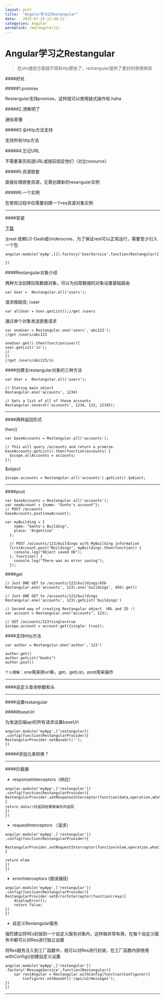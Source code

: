 ```yaml
---
layout: post
title:  "Angular学习之Restangular"
date:   2015-07-24 22:40:11
categories: Angular
permalink: /md/angular11/
---
```


Angular学习之Restangular
===

> 在xhr通信方面就不用$http那些了，restangular提供了更好的使用体验

####好处

#####1.promise

Restangular支持promise，这样就可以使用链式操作啦.haha

#####2.清晰明了

通俗易懂

#####3.全Http方法支持

支持所有http方法

#####4.忘记URL

不需要事先知道URL或提前指定他们（对比resource）

#####5.资源嵌套

直接处理嵌套资源，无需创建新的resangular实例

#####6.一个实例

在使用过程中仅需要创建一个res资源对象实例

---

####安装

[下载](https://github.com/mgonto/restangular)

`注`rest 依赖LO-Dash或Underscore，为了保证rest可以正常运行，需要至少引入一个包

```
angular.module('myAp',[]).factory('UserService',function(Restangular){

})
```

####Restangular对象介绍

两种方法创建拉取数据对象，可以为拉取数据的对象设置基础路由

```
var User =  Restangular.all('users');
```

请求根路径; /user

```
var allUser = User.getList();//get /users
```
通过单个对象发送嵌套请求

```
var oneUser = Restangular.one('users','abc123');
//get /users/abc123

oneUser.get().then(function(user){
user.getList('in');
//
})
//get /users/abc123/in
```

####创建主restangular对象的三种方法

```
var User =  Restangular.all('users');
```

```
// Stating main object
Restangular.one('accounts', 1234)
```

```
// Gets a list of all of those accounts
Restangular.several('accounts', 1234, 123, 12345);
```

---

####两种返回形式

then()

```
var baseAccounts = Restangular.all('accounts');

// This will query /accounts and return a promise.
baseAccounts.getList().then(function(accounts) {
  $scope.allAccounts = accounts;
});
```

$object

```
$scope.accounts = Restangular.all('accounts').getList().$object;
```

---

####post

```
var baseAccounts = Restangular.all('accounts');
var newAccount = {name: "Gonto's account"};
// POST /accounts
baseAccounts.post(newAccount);
```

```
var myBuilding = {
    name: "Gonto's Building",
    place: "Argentina"
  };

  // POST /accounts/123/buildings with MyBuilding information
  firstAccount.post("Buildings", myBuilding).then(function() {
    console.log("Object saved OK");
  }, function() {
    console.log("There was an error saving");
  });
```

####get

```
// Just ONE GET to /accounts/123/buildings/456
Restangular.one('accounts', 123).one('buildings', 456).get()
```

```
// Just ONE GET to /accounts/123/buildings
Restangular.one('accounts', 123).getList('buildings')
```

```
// Second way of creating Restangular object. URL and ID :)
var account = Restangular.one("accounts", 123);

// GET /accounts/123?single=true
$scope.account = account.get({single: true});
```

####支持http方法

```
var author = Restangular.one('author','123')

author.get()
author.getList("books")
author.post()
```

`个人理解`：one用来拼url串，get，getList，post用来操作

---

####自定义查询参数和头

---

####设置restangular

#####baseUrl

为发送后端api的所有请求设置baseUrl

```
angular.module('myApp',[’restangular])
.config(function(RestangularProvider){
RestangularProvider.setBaseUrl('');
})
```

#####添加元素转换？

----

####拦截器

- responseInterceptors（响应）

```
angular.module('myApp',['restangular'])
.config(function(RestangularProvider){
RestangularProvider.setResponseInterceptor(function(data,operation,what){
return data//对返回结果做操作并返回
})
})
```

- requestInterceptors （请求）

```
angular.module('myApp',['restangular'])
.config(function(RestangularProvider){

RestangularProvider.setRequestInterceptor(function(elem,operation,what){

return elem
})
})
```


- errorInterceptors (错误捕获)

```
angular.module('myApp',['restangular'])
.config(function(RestangularProvider){
RestangularProvider.setErrorInterceptor(function(resp){
	displayError();
	return false;
})
})
```

- 自定义Restangular服务

强烈建议将REs封装到一个自定义服务对象内，这样做非常有用，在每个自定义服务中都可以对Res进行独立设置

将Res服务注入到工厂函数中，就可以对Res进行封装，在工厂函数内部使用withConfig()创建自定义设置

```
angular.module('myApp',['restangular'])
.factory('MessageService',function(Restangular){
	var restAngular = Restangular.withConfig(function(Configurer){
		Configurer.setBaseUrl('/api/v2/messages');
})
})
```

---